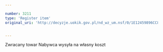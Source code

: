 ```yaml
---

number: 3211
type: 'Register item'
original_uri: 'http://decyzje.uokik.gov.pl/nd_wz_um.nsf/0/1E12459896CC8F8AC1257A0D002BCD59?OpenDocument'


---
```


Zwracany towar Nabywca wysyła na własny koszt
